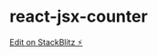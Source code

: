 # react-jsx-counter

[Edit on StackBlitz ⚡️](https://stackblitz.com/edit/react-jsx-counter-example-ddvug2)
